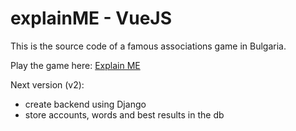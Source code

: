 # explainME - VueJS

This is the source code of a famous associations game in Bulgaria.

Play the game here:
<a href="https://explainme.sts-bg.eu/">Explain ME</a>

Next version (v2):
 * create backend using Django 
 * store accounts, words and best results in the db
